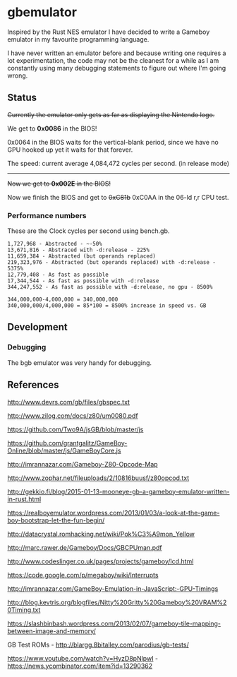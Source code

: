 # gbemulator

Inspired by the Rust NES emulator I have decided to write a Gameboy emulator in
my favourite programming language.

I have never written an emulator before and because writing one requires a lot
experimentation, the code may not be the cleanest for a while as I am constantly
using many debugging statements to figure out where I'm going wrong.

## Status

<del>Currently the emulator only gets as far as displaying the Nintendo logo.</del>

We get to **0x0086** in the BIOS!

0x0064 in the BIOS waits for the vertical-blank period, since we have no GPU
hooked up yet it waits for that forever.

The speed: current average 4,084,472 cycles per second. (in release mode)

----

<del>Now we get to **0x002E** in the BIOS!</del>

Now we finish the BIOS and get to <del>0xC81b</del> 0xC0AA in the 06-ld r,r CPU test.

### Performance numbers

These are the Clock cycles per second using bench.gb.

```
1,727,968 - Abstracted - ~-50%
13,671,816 - Abstraced with -d:release - 225%
11,659,384 - Abstracted (but operands replaced)
219,323,976 - Abstracted (but operands replaced) with -d:release - 5375%
12,779,408 - As fast as possible
17,344,544 - As fast as possible with -d:release
344,247,552 - As fast as possible with -d:release, no gpu - 8500%

344,000,000-4,000,000 = 340,000,000
340,000,000/4,000,000 = 85*100 = 8500% increase in speed vs. GB
```

## Development

### Debugging

The bgb emulator was very handy for debugging.

## References

http://www.devrs.com/gb/files/gbspec.txt

http://www.zilog.com/docs/z80/um0080.pdf

https://github.com/Two9A/jsGB/blob/master/js

https://github.com/grantgalitz/GameBoy-Online/blob/master/js/GameBoyCore.js

http://imrannazar.com/Gameboy-Z80-Opcode-Map

http://www.zophar.net/fileuploads/2/10816buusf/z80opcod.txt

http://gekkio.fi/blog/2015-01-13-mooneye-gb-a-gameboy-emulator-written-in-rust.html

https://realboyemulator.wordpress.com/2013/01/03/a-look-at-the-game-boy-bootstrap-let-the-fun-begin/

http://datacrystal.romhacking.net/wiki/Pok%C3%A9mon_Yellow

http://marc.rawer.de/Gameboy/Docs/GBCPUman.pdf

http://www.codeslinger.co.uk/pages/projects/gameboy/lcd.html

https://code.google.com/p/megaboy/wiki/Interrupts

http://imrannazar.com/GameBoy-Emulation-in-JavaScript:-GPU-Timings

http://blog.kevtris.org/blogfiles/Nitty%20Gritty%20Gameboy%20VRAM%20Timing.txt

https://slashbinbash.wordpress.com/2013/02/07/gameboy-tile-mapping-between-image-and-memory/

GB Test ROMs - http://blargg.8bitalley.com/parodius/gb-tests/

https://www.youtube.com/watch?v=HyzD8pNlpwI - https://news.ycombinator.com/item?id=13290362
